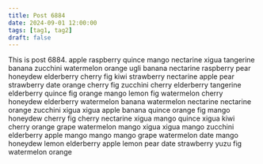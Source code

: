 ```yaml
---
title: Post 6884
date: 2024-09-01 12:00:00
tags: [tag1, tag2]
draft: false
---
```

This is post 6884.
apple
raspberry
quince
mango
nectarine
xigua
tangerine
banana
zucchini
watermelon
orange
ugli
banana
nectarine
raspberry
pear
honeydew
elderberry
cherry
fig
kiwi
strawberry
nectarine
apple
pear
strawberry
date
orange
cherry
fig
zucchini
cherry
elderberry
tangerine
elderberry
quince
fig
orange
mango
lemon
fig
watermelon
cherry
honeydew
elderberry
watermelon
banana
watermelon
nectarine
nectarine
orange
zucchini
xigua
xigua
apple
banana
quince
orange
fig
mango
honeydew
cherry
fig
cherry
nectarine
xigua
mango
quince
xigua
kiwi
cherry
orange
grape
watermelon
mango
xigua
xigua
mango
zucchini
elderberry
apple
mango
mango
mango
grape
watermelon
date
mango
honeydew
lemon
elderberry
apple
lemon
pear
date
strawberry
yuzu
fig
watermelon
orange
